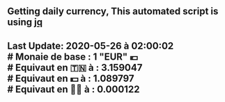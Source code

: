 ## Getting daily currency, This automated script is using [jq](https://stedolan.github.io/jq/)
## Last Update:  2020-05-26 à 02:00:02 </br># Monaie de base : 1 "EUR" 💶 </br> # Equivaut en 🇹🇳 à :  3.159047 </br> # Equivaut en 💵 à : 1.089797</br> # Equivaut en 🐱‍💻 à :  0.000122
